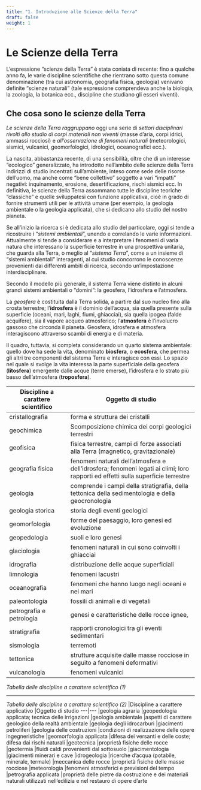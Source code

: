 ```yaml
---
title: "1. Introduzione alle Scienze della Terra"
draft: false
weight: 1
---
```


# Le Scienze della Terra

L’espressione “scienze della Terra” è stata coniata di recente: fino a qualche anno fa, le varie discipline scientifiche che rientrano sotto questa comune denominazione (tra cui astronomia, geografia fisica, geologia) venivano definite “scienze naturali” (tale espressione comprendeva anche la biologia, la zoologia, la botanica ecc., discipline che studiano gli esseri viventi).

## Che cosa sono le scienze della Terra 
*Le scienze della Terra raggruppano* oggi una serie di *settori disciplinari rivolti allo studio di corpi materiali non viventi* (masse d’aria, corpi idrici, ammassi rocciosi) e *all’osservazione di fenomeni naturali* (meteorologici, sismici, vulcanici, geomorfologici, idrologici, oceanografici ecc.).

La nascita, abbastanza recente, di una sensibilità, oltre che di un interesse “ecologico” generalizzato, ha introdotto nell’ambito delle scienze della Terra indirizzi di studio incentrati sull’ambiente, inteso come sede delle risorse dell’uomo, ma anche come “bene collettivo” soggetto a vari “impatti” negativi: inquinamento, erosione, desertificazione, rischi sismici ecc. In definitiva, le scienze della Terra assommano tutte le discipline teoriche “classiche” e quelle sviluppatesi con funzione applicativa, cioè in grado di fornire strumenti utili per le attività umane (per esempio, la geologia ambientale o la geologia applicata), che si dedicano allo studio del nostro pianeta.

Se all’inizio la ricerca si è dedicata allo studio del particolare, oggi si tende a ricostruire i “*sistemi ambientali*”, unendo e correlando le varie informazioni. Attualmente si tende a considerare e a interpretare i fenomeni di varia natura che interessano la superficie terrestre in una prospettiva unitaria, che guarda alla Terra, o meglio al “*sistema Terra*”, come a un insieme di “sistemi ambientali” interagenti, al cui studio concorrono le conoscenze provenienti dai differenti ambiti di ricerca, secondo un’impostazione interdisciplinare.

Secondo il modello più generale, il sistema Terra viene distinto in alcuni grandi sistemi ambientali o “domini”: la geosfera, l’idrosfera e l’atmosfera.

La *geosfera* è costituita dalla Terra solida, a partire dal suo nucleo fino alla crosta terrestre; l’**idrosfera** è il dominio dell’acqua, sia quella presente sulla superficie (oceani, mari, laghi, fiumi, ghiacciai), sia quella ipogea (falde acquifere), sia il vapore acqueo atmosferico; l’**atmosfera** è l’involucro gassoso che circonda il pianeta. Geosfera, idrosfera e atmosfera interagiscono attraverso scambi di energia e di materia.

Il quadro, tuttavia, si completa considerando un quarto sistema ambientale: quello dove ha sede la vita, denominato **biosfera**, o **ecosfera**, che permea gli altri tre componenti del sistema Terra e interagisce con essi. Lo spazio nel quale si svolge la vita interessa la parte superficiale della geosfera (**litosfera**) emergente dalle acque (terre emerse), l’idrosfera e lo strato più basso dell’atmosfera (**troposfera**).

 
|Discipline a carattere scientifico |Oggetto di studio
---|---
|cristallografia |forma e struttura dei cristalli 
|geochimica |Scomposizione chimica dei corpi geologici terrestri 
|geofisica |fisica terrestre, campi di forze associati alla Terra (magnetico, gravitazionale) 
|geografia fisica |fenomeni naturali dell’atmosfera e dell’idrosfera; fenomeni legati ai climi; loro rapporti ed effetti sulla superficie terrestre 
|geologia |comprende i campi della stratigrafia, della tettonica della sedimentologia e della geocronologia 
|geologia storica |storia degli eventi geologici 
|geomorfologia |forme del paesaggio, loro genesi ed evoluzione 
|geopedologia |suoli e loro genesi 
|glaciologia |fenomeni naturali in cui sono coinvolti i ghiacciai 
|idrografia |distribuzione delle acque superficiali 
|limnologia |fenomeni lacustri |mineralogia |costituzione fisica e chimica dei minerali 
|oceanografia |fenomeni che hanno luogo negli oceani e nei mari 
|paleontologia |fossili di animali e di vegetali 
|petrografia e petrologia |genesi e caratteristiche delle rocce ignee, 
|stratigrafia |rapporti cronologici tra gli eventi sedimentari 
|sismologia |terremoti 
|tettonica |strutture acquisite dalle masse rocciose in seguito a fenomeni deformativi 
|vulcanologia |fenomeni vulcanici

*Tabella delle discipline a carattere scientifico (1)*

---

*Tabella delle discipline a carattere scientifico (2)*
|Discipline a carattere applicativo |Oggetto di studio
---|---
|geologia agraria |geopedologia applicata; tecnica delle irrigazioni 
|geologia ambientale |aspetti di carattere geologico della realtà ambientale 
|geologia degli idrocarburi |giacimenti petroliferi 
|geologia delle costruzioni |condizioni di realizzazione delle opere ingegneristiche 
|geomorfologia applicata |difesa dei versanti e delle coste; difesa dai rischi naturali 
|geotecnica |proprietà fisiche delle rocce 
|geotermia |fluidi caldi provenienti dal sottosuolo 
|giacimentologia |giacimenti minerari e cave 
|idrogeologia |ricerche d’acqua (potabile, minerale, termale) 
|meccanica delle rocce |proprietà fisiche delle masse rocciose 
|meteorologia |fenomeni atmosferici e previsioni del tempo 
|petrografia applicata |proprietà delle pietre da costruzione e dei materiali naturali utilizzati nell’edilizia e nel restauro di opere d’arte 